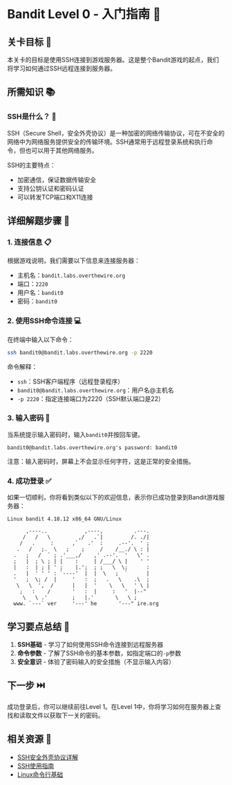 # Bandit Level 0 - 入门指南 🚀

## 关卡目标 🎯

本关卡的目标是使用SSH连接到游戏服务器。这是整个Bandit游戏的起点，我们将学习如何通过SSH远程连接到服务器。

## 所需知识 📚

### SSH是什么？ 🔐

SSH（Secure Shell，安全外壳协议）是一种加密的网络传输协议，可在不安全的网络中为网络服务提供安全的传输环境。SSH通常用于远程登录系统和执行命令，但也可以用于其他网络服务。

SSH的主要特点：
- 加密通信，保证数据传输安全
- 支持公钥认证和密码认证
- 可以转发TCP端口和X11连接

## 详细解题步骤 📝

### 1. 连接信息 📋

根据游戏说明，我们需要以下信息来连接服务器：

- 主机名：`bandit.labs.overthewire.org`
- 端口：`2220`
- 用户名：`bandit0`
- 密码：`bandit0`

### 2. 使用SSH命令连接 💻

在终端中输入以下命令：

```bash
ssh bandit0@bandit.labs.overthewire.org -p 2220
```

命令解释：
- `ssh`：SSH客户端程序（远程登录程序）
- `bandit0@bandit.labs.overthewire.org`：用户名@主机名
- `-p 2220`：指定连接端口为2220（SSH默认端口是22）

### 3. 输入密码 🔑

当系统提示输入密码时，输入`bandit0`并按回车键。

```
bandit0@bandit.labs.overthewire.org's password: bandit0
```

注意：输入密码时，屏幕上不会显示任何字符，这是正常的安全措施。

### 4. 成功登录 ✅

如果一切顺利，你将看到类似以下的欢迎信息，表示你已成功登录到Bandit游戏服务器：

```
Linux bandit 4.18.12 x86_64 GNU/Linux

      ,----..            ,----,          .---.
     /   /   \         ,/   .`|         /. ./|
    /   .     :      ,`   .'  :     .--'.  ' ;
   .   /   ;.  \   ;    ;     /    /__./ \ : |
  .   ;   /  ` ; .'___,/    ,' .--'.  '   \' .
  ;   |  ; \ ; | |    :     | /___/ \ |    ' '
  |   :  | ; | ' ;    |.';  ; ;   \  \;      :
  .   |  ' ' ' : `----'  |  |  \   ;  `      |
  '   ;  \; /  |     '   :  ;   .   \    .\  ;
   \   \  ',  /      |   |  '    \   \   ' \ |
    ;   :    /       '   :  |     :   '  |--"
     \   \ .'        ;   |.'       \   \ ;
  www. `---` ver     '---' he       '---" ire.org
```

## 学习要点总结 📌

1. **SSH基础** - 学习了如何使用SSH命令连接到远程服务器
2. **命令参数** - 了解了SSH命令的基本参数，如指定端口的`-p`参数
3. **安全意识** - 体验了密码输入的安全措施（不显示输入内容）

## 下一步 ⏭️

成功登录后，你可以继续前往Level 1。在Level 1中，你将学习如何在服务器上查找和读取文件以获取下一关的密码。

## 相关资源 🔗

- [SSH安全外壳协议详解](./resource/level_0/SSH安全外壳协议详解.md)
- [SSH使用指南](./resource/level_0/SSH使用指南.md)
- [Linux命令行基础](./resource/level_0/Linux命令行基础.md)
